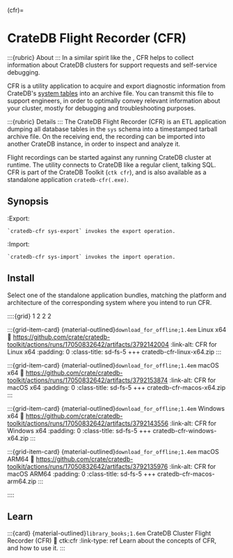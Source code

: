 (cfr)=
# CrateDB Flight Recorder (CFR)

:::{rubric} About
:::
In a similar spirit like the [](#jfr), CFR helps to collect information about
CrateDB clusters for support requests and self-service debugging.

CFR is a utility application to acquire and export diagnostic information from
CrateDB's [system tables](#systables) into an archive file. You can transmit
this file to support engineers, in order to optimally convey relevant
information about your cluster, mostly for debugging and troubleshooting
purposes.

:::{rubric} Details
:::
The CrateDB Flight Recorder (CFR) is an ETL application dumping all database
tables in the `sys` schema into a timestamped tarball archive file.
On the receiving end, the recording can be imported into another CrateDB
instance, in order to inspect and analyze it.

Flight recordings can be started against any running CrateDB cluster at runtime.
The utility connects to CrateDB like a regular client, talking SQL.
CFR is part of the CrateDB Toolkit (`ctk cfr`), and is also available as a
standalone application `cratedb-cfr(.exe)`.


## Synopsis

:Export:

    `cratedb-cfr sys-export` invokes the export operation.

:Import:

    `cratedb-cfr sys-import` invokes the import operation.


## Install

Select one of the standalone application bundles, matching the platform
and architecture of the corresponding system where you intend to run CFR.

::::{grid} 1 2 2 2

:::{grid-item-card} {material-outlined}`download_for_offline;1.4em` Linux x64
:link: https://github.com/crate/cratedb-toolkit/actions/runs/17050832642/artifacts/3792142004
:link-alt: CFR for Linux x64
:padding: 0
:class-title: sd-fs-5
+++
cratedb-cfr-linux-x64.zip
:::

:::{grid-item-card} {material-outlined}`download_for_offline;1.4em` macOS x64
:link: https://github.com/crate/cratedb-toolkit/actions/runs/17050832642/artifacts/3792153874
:link-alt: CFR for macOS x64
:padding: 0
:class-title: sd-fs-5
+++
cratedb-cfr-macos-x64.zip
:::

:::{grid-item-card} {material-outlined}`download_for_offline;1.4em` Windows x64
:link: https://github.com/crate/cratedb-toolkit/actions/runs/17050832642/artifacts/3792143556
:link-alt: CFR for Windows x64
:padding: 0
:class-title: sd-fs-5
+++
cratedb-cfr-windows-x64.zip
:::

:::{grid-item-card} {material-outlined}`download_for_offline;1.4em` macOS ARM64
:link: https://github.com/crate/cratedb-toolkit/actions/runs/17050832642/artifacts/3792135976
:link-alt: CFR for macOS ARM64
:padding: 0
:class-title: sd-fs-5
+++
cratedb-cfr-macos-arm64.zip
:::

::::



## Learn

:::{card} {material-outlined}`library_books;1.6em` CrateDB Cluster Flight Recorder (CFR)
:link: ctk:cfr
:link-type: ref
Learn about the concepts of CFR, and how to use it.
:::


[Java Flight Recorder]: https://en.wikipedia.org/wiki/JDK_Flight_Recorder
[jcmd]: https://docs.oracle.com/en/java/javase/17/docs/specs/man/jcmd.html
